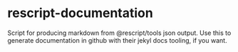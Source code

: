 # rescript-documentation
Script for producing markdown from @rescript/tools json output.
Use this to generate documentation in github with their jekyl docs tooling, if you want.